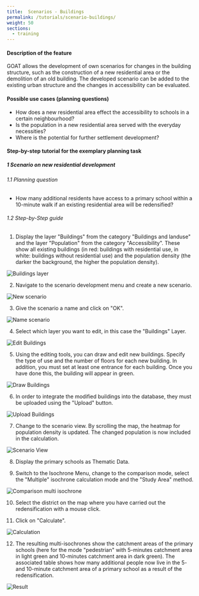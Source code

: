 ```yaml
---
title:  Scenarios - Buildings
permalink: /tutorials/scenario-buildings/
weight: 50
sections:
  - training
---
```


#### Description of the feature
GOAT allows the development of own scenarios for changes in the building structure, such as the construction of a new residential area or the demolition of an old building. The developed scenario can be added to the existing urban structure and the changes in accessibility can be evaluated. 

#### Possible use cases (planning questions)
- How does a new residential area effect the accessibility to schools in a certain neighbourhood?
- Is the population in a new residential area served with the everyday necessities?
- Where is the potential for further settlement development?

#### Step-by-step tutorial for the exemplary planning task
##### 1 Scenario on new residential development
###### 1.1 Planning question
- How many additional residents have access to a primary school within a 10-minute walk if an existing residential area will be redensified?


###### 1.2 Step-by-Step guide
1. Display the layer "Buildings" from the category "Buildings and landuse" and the layer "Population" from the category "Accessibility". These show all existing buildings (in red: buildings with residential use, in white: buildings without residential use) and the population density (the darker the background, the higher the population density).  

![Buildings layer](/images/training_materials/Scenario_buildings/building_layer.webp)

2. Navigate to the scenario development menu and create a new scenario.  

<img src="/images/training_materials/Scenario_POIs/create_scenario.webp" alt="New scenario" style="max-height:150px;"/>

3. Give the scenario a name and click on "OK".  

<img src="/images/training_materials/Scenario_buildings/name_scenario.webp" alt="Name scenario" style="max-height:200px;"/>

4. Select which layer you want to edit, in this case the "Buildings" Layer.  

<img src="/images/training_materials/Scenario_buildings/scenario_buildings.webp" alt="Edit Buildings" style="max-height:250px;"/>

5. Using the editing tools, you can draw and edit new buildings. Specify the type of use and the number of floors for each new building. In addition, you must set at least one entrance for each building. Once you have done this, the building will appear in green.  

![Draw Buildings](/images/training_materials/Scenario_buildings/draw.webp)

6. In order to integrate the modified buildings into the database, they must be uploaded using the "Upload" button.  

<img src="/images/training_materials/Scenario_buildings/upload.webp" alt="Upload Buildings" style="max-height:250px;"/>

7. Change to the scenario view. By scrolling the map, the heatmap for population density is updated. The changed population is now included in the calculation.  

![Scenario View](/images/training_materials/Scenario_buildings/scenario_heatmap.webp)

8. Display the primary schools as Thematic Data.   

9. Switch to the Isochrone Menu, change to the comparison mode, select the "Multiple" isochrone calculation mode and the "Study Area" method.  

<img src="/images/training_materials/Scenario_buildings/multiisochrones.webp" alt="Comparison multi isochrone" style="max-height:250px;"/>

10. Select the district on the map where you have carried out the redensification with a mouse click.

11. Click on "Calculate".  

<img src="/images/training_materials/Scenario_buildings/calculate.webp" alt="Calculation" style="max-height:250px;"/>

12. The resulting multi-isochrones show the catchment areas of the primary schools (here for the mode "pedestrian" with 5-minutes catchment area in light green and 10-minutes catchment area in dark green). The associated table shows how many additional people now live in the 5- and 10-minute catchment area of a primary school as a result of the redensification.  

![Result](/images/training_materials/Scenario_buildings/result.webp)

 